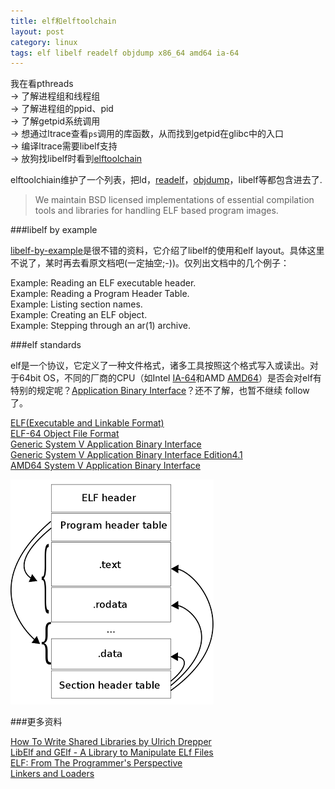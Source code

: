 ```yaml
---
title: elf和elftoolchain
layout: post
category: linux
tags: elf libelf readelf objdump x86_64 amd64 ia-64
---
```


我在看pthreads  
-> 了解进程组和线程组  
-> 了解进程组的ppid、pid  
-> 了解getpid系统调用  
-> 想通过ltrace查看`ps`调用的库函数，从而找到getpid在glibc中的入口  
-> 编译ltrace需要libelf支持  
-> 放狗找libelf时看到[elftoolchain](http://sourceforge.net/apps/trac/elftoolchain/)

elftoolchiain维护了一个列表，把ld，[readelf](http://en.wikipedia.org/wiki/GNU_Binutils)，[objdump](http://en.wikipedia.org/wiki/Objdump)，libelf等都包含进去了.

> We maintain BSD licensed implementations of essential compilation tools and libraries for handling ELF based program images.

###libelf by example

[libelf-by-example](http://mdsp.googlecode.com/files/libelf-by-example-20100112.pdf)是很不错的资料，它介绍了libelf的使用和elf layout。具体这里不说了，某时再去看原文档吧(一定抽空;-))。仅列出文档中的几个例子：  

<script src="https://gist.github.com/2717224.js"> </script>

Example: Reading an ELF executable header.  
Example: Reading a Program Header Table.  
Example: Listing section names.  
Example: Creating an ELF object.  
Example: Stepping through an ar(1) archive.  

###elf standards

elf是一个协议，它定义了一种文件格式，诸多工具按照这个格式写入或读出。对于64bit OS，不同的厂商的CPU（如Intel [IA-64](http://en.wikipedia.org/wiki/IA-64#Architecture)和AMD [AMD64](http://en.wikipedia.org/wiki/AMD64#AMD64)）是否会对elf有特别的规定呢？[Application Binary Interface](http://en.wikipedia.org/wiki/Application_binary_interface)？还不了解，也暂不继续 follow 了。

[ELF(Executable and Linkable Format)](http://en.wikipedia.org/wiki/Executable_and_Linkable_Format)  
[ELF-64 Object File Format](http://downloads.openwatcom.org/ftp/devel/docs/elf-64-gen.pdf)  
[Generic System V Application Binary Interface](http://www.sco.com/developers/gabi/latest/contents.html)  
[Generic System V Application Binary Interface Edition4.1](http://www.sco.com/developers/devspecs/gabi41.pdf)  
[AMD64 System V Application Binary Interface](http://www.x86-64.org/documentation/abi.pdf)  

![](/images/elf-format.png)

###更多资料
  
[How To Write Shared Libraries by Ulrich Drepper](http://www.akkadia.org/drepper/dsohowto.pdf)  
[LibElf and GElf - A Library to Manipulate ELf Files](http://developers.sun.com/solaris/articles/elf.html)  
[ELF: From The Programmer's Perspective](http://linux4u.jinr.ru/usoft/WWW/www_debian.org/Documentation/elf/elf.html)  
[Linkers and Loaders](http://linker.iecc.com/)  